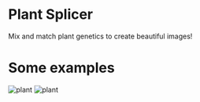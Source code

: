 # Plant Splicer
Mix and match plant genetics to create beautiful images!

# Some examples
![plant](https://github.com/Wurnace/plant_splicer/assets/122387227/5c75d1e8-789b-481d-bafd-8ee127c1e522)
![plant](https://github.com/Wurnace/plant_splicer/assets/122387227/ef4e0369-065a-4044-8331-8f1a1485dc42)
